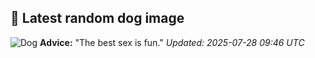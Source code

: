 ## 🐶 Latest random dog image
![Dog](https://images.dog.ceo/breeds/collie-border/n02106166_6569.jpg)
**Advice:** "The best sex is fun."
*Updated: 2025-07-28 09:46 UTC*
